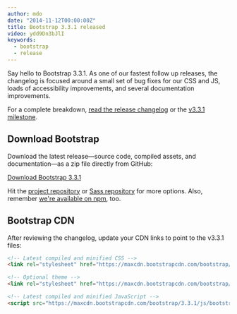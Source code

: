 ```yaml
---
author: mdo
date: "2014-11-12T00:00:00Z"
title: Bootstrap 3.3.1 released
video: ydd9Dn3bJlI
keywords:
  - bootstrap
  - release
---
```


Say hello to Bootstrap 3.3.1. As one of our fastest follow up releases, the changelog is focused around a small set of bug fixes for our CSS and JS, loads of accessibility improvements, and several documentation improvements.

For a complete breakdown, [read the release changelog](https://github.com/twbs/bootstrap/releases/tag/v3.3.1) or the [v3.3.1 milestone](https://github.com/twbs/bootstrap/issues?q=milestone%3Av3.3.1+is%3Aclosed).

## Download Bootstrap

Download the latest release—source code, compiled assets, and documentation—as a zip file directly from GitHub:

<a class="btn-link" href="https://github.com/twbs/bootstrap/archive/v3.3.1.zip">Download Bootstrap 3.3.1</a>

Hit the [project repository](https://github.com/twbs/bootstrap) or [Sass repository](https://github.com/twbs/bootstrap-sass) for more options. Also, remember [we're available on npm](https://www.npmjs.com/package/bootstrap), too.

## Bootstrap CDN

After reviewing the changelog, update your CDN links to point to the v3.3.1 files:

```html
<!-- Latest compiled and minified CSS -->
<link rel="stylesheet" href="https://maxcdn.bootstrapcdn.com/bootstrap/3.3.1/css/bootstrap.min.css">

<!-- Optional theme -->
<link rel="stylesheet" href="https://maxcdn.bootstrapcdn.com/bootstrap/3.3.1/css/bootstrap-theme.min.css">

<!-- Latest compiled and minified JavaScript -->
<script src="https://maxcdn.bootstrapcdn.com/bootstrap/3.3.1/js/bootstrap.min.js"></script>
```

